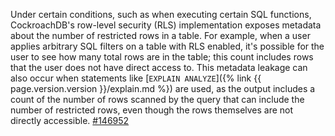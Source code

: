 Under certain conditions, such as when executing certain SQL functions, CockroachDB's row-level security (RLS) implementation exposes metadata about the number of restricted rows in a table. For example, when a user applies arbitrary SQL filters on a table with RLS enabled, it's possible for the user to see how many total rows are in the table; this count includes rows that the user does not have direct access to. This metadata leakage can also occur when statements like [`EXPLAIN ANALYZE`]({% link {{ page.version.version }}/explain.md %}) are used, as the output includes a count of the number of rows scanned by the query that can include the number of restricted rows, even though the rows themselves are not directly accessible. [#146952](https://github.com/cockroachdb/cockroach/issues/146952)
